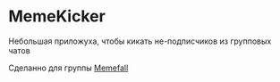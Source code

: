 # MemeKicker

Небольшая приложуха, чтобы кикать не-подписчиков из групповых чатов

Сделанно для группы [Memefall](https://vk.com/memefall2)